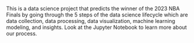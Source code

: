 
This is a data science project that predicts the winner of the 2023 NBA Finals by going through the 5 steps of the data science lifecycle which are data collection, data processing, data visualization, machine learning modeling, and insights. Look at the Jupyter Notebook to learn more about our process.
